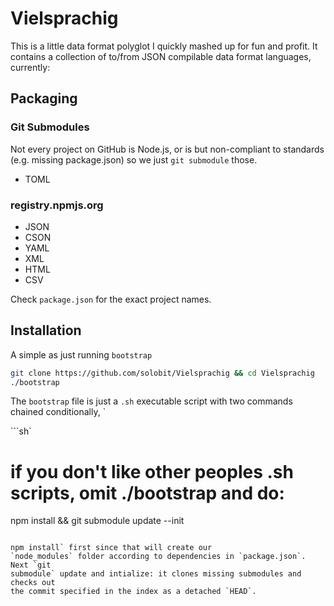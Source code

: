 # Vielsprachig

This is a little data format polyglot I quickly mashed up for fun and profit. It contains a collection of to/from JSON compilable data format languages, currently:

## Packaging

### Git Submodules

Not every project on GitHub is Node.js, or is but non-compliant to standards (e.g. missing package.json) so we just `git submodule` those.

* TOML

### registry.npmjs.org

* JSON
* CSON
* YAML
* XML
* HTML
* CSV

Check `package.json` for the exact project names.

## Installation

A simple as just running `bootstrap`

```sh
git clone https://github.com/solobit/Vielsprachig && cd Vielsprachig
./bootstrap
```

The `bootstrap` file is just a `.sh` executable script with two commands
chained conditionally, `

```sh`
# if you don't like other peoples .sh scripts, omit ./bootstrap and do:
npm install && git submodule update --init
```

npm install` first since that will create our
`node_modules` folder according to dependencies in `package.json`. Next `git
submodule` update and intialize: it clones missing submodules and checks out
the commit specified in the index as a detached `HEAD`.





